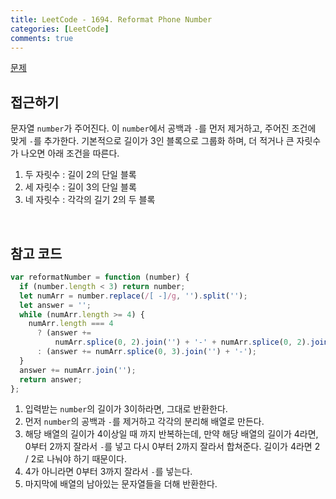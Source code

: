 ```yaml
---
title: LeetCode - 1694. Reformat Phone Number
categories: [LeetCode]
comments: true
---
```


[문제](https://leetcode.com/problems/reformat-phone-number/)

## 접근하기

문자열 `number`가 주어진다. 이 `number`에서 공백과 `-`를 먼저 제거하고, 주어진 조건에 맞게 `-`를 추가한다. 기본적으로 길이가 3인 블록으로 그룹화 하며, 더 적거나 큰 자릿수가 나오면 아래 조건을 따른다.

1. 두 자릿수 : 길이 2의 단일 블록
2. 세 자릿수 : 길이 3의 단일 블록
3. 네 자릿수 : 각각의 길기 2의 두 블록

<br>

## 참고 코드

```js
var reformatNumber = function (number) {
  if (number.length < 3) return number;
  let numArr = number.replace(/[ -]/g, '').split('');
  let answer = '';
  while (numArr.length >= 4) {
    numArr.length === 4
      ? (answer +=
          numArr.splice(0, 2).join('') + '-' + numArr.splice(0, 2).join(''))
      : (answer += numArr.splice(0, 3).join('') + '-');
  }
  answer += numArr.join('');
  return answer;
};
```

1. 입력받는 `number`의 길이가 3이하라면, 그대로 반환한다.
2. 먼저 `number`의 공백과 `-`를 제거하고 각각의 분리해 배열로 만든다.
3. 해당 배열의 길이가 4이상일 때 까지 반복하는데, 만약 해당 배열의 길이가 4라면, 0부터 2까지 잘라서 `-`를 넣고 다시 0부터 2까지 잘라서 합쳐준다. 길이가 4라면 2 / 2로 나눠야 하기 때문이다.
4. 4가 아니라면 0부터 3까지 잘라서 `-`를 넣는다.
5. 마지막에 배열의 남아있는 문자열들을 더해 반환한다.
